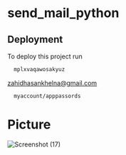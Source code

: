 # send_mail_python
## Deployment

To deploy this project run

```bash
  mplxvaqawosakyuz
```
zahidhasankhelna@gmail.com
```bash
  myaccount/apppassords
```

# Picture 
![Screenshot (17)](https://github.com/jydhasan/send_mail_python/assets/73984325/0224228f-7951-4307-aff0-c314e0f1ae9e)

